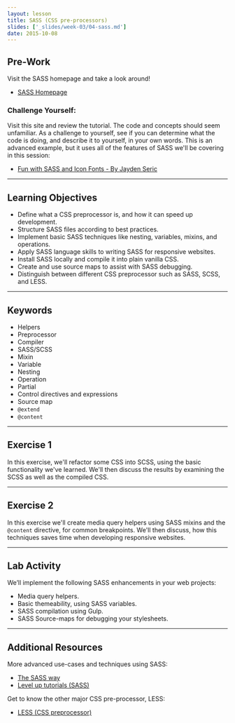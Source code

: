 ```yaml
---
layout: lesson
title: SASS (CSS pre-processors)
slides: ['_slides/week-03/04-sass.md']
date: 2015-10-08
---
```


## Pre-Work

Visit the SASS homepage and take a look around!

- [SASS Homepage](http://sass-lang.com/guide)


### Challenge Yourself:

Visit this site and review the tutorial. The code and concepts should seem unfamiliar. As a challenge to yourself, see if you can determine what the code is doing, and describe it to yourself, in your own words. This is an advanced example, but it uses all of the features of SASS we'll be covering in this session:

- [Fun with SASS and Icon Fonts - By Jayden Seric](http://jaydenseric.com/blog/fun-with-sass-and-font-icons)

---

## Learning Objectives

- Define what a CSS preprocessor is, and how it can speed up development.
- Structure SASS files according to best practices.
- Implement basic SASS techniques like nesting, variables, mixins, and operations.
- Apply SASS language skills to writing SASS for responsive websites.
- Install SASS locally and compile it into plain vanilla CSS.
- Create and use source maps to assist with SASS debugging.
- Distinguish between different CSS preprocessor such as SASS, SCSS, and LESS.

---

## Keywords

- Helpers
- Preprocessor
- Compiler
- SASS/SCSS
- Mixin
- Variable
- Nesting
- Operation
- Partial
- Control directives and expressions
- Source map
- `@extend`
- `@content`

---

## Exercise 1	

In this exercise, we'll refactor some CSS into SCSS, using the basic functionality we've learned.
We'll then discuss the results by examining the SCSS as well as the compiled CSS. 

---

## Exercise 2

In this exercise we'll create media query helpers using SASS mixins and the `@content` directive, for common breakpoints.
We'll then discuss, how this techniques saves time when developing responsive websites. 

---

## Lab Activity

We’ll implement the following SASS enhancements in your web projects:

- Media query helpers.
- Basic themeability, using SASS variables.
- SASS compilation using Gulp.
- SASS Source-maps for debugging your stylesheets.

---

## Additional Resources

More advanced use-cases and techniques using SASS:

- [The SASS way](http://thesassway.com/)
- [Level up tutorials (SASS)](http://leveluptuts.com/tutorials/sass-tutorials)

Get to know the other major CSS pre-processor, LESS:

- [LESS (CSS preprocessor) ](http://lesscss.org/)
